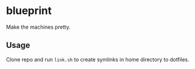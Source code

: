 # blueprint
Make the machines pretty.

## Usage

Clone repo and run `link.sh` to create symlinks in home directory to dotfiles.
